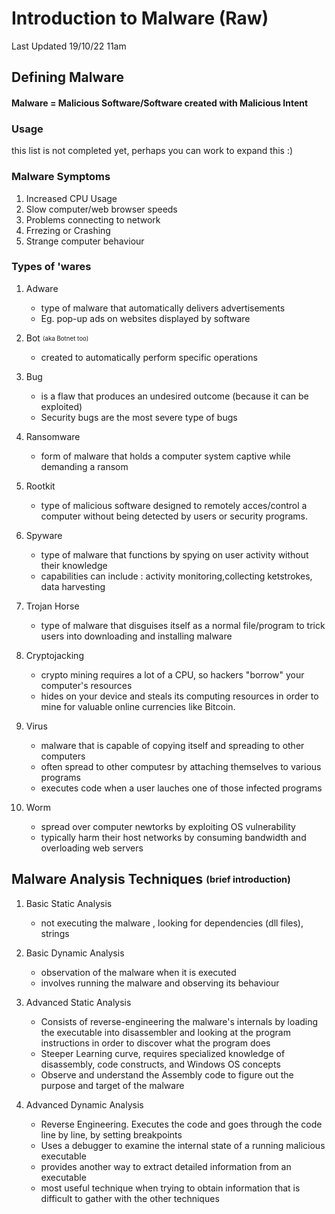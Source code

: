 # Introduction to Malware (Raw) 
Last Updated 19/10/22 11am


## Defining Malware
#### Malware = Malicious Software/Software created with Malicious Intent

### Usage
this list is not completed yet, perhaps you can work to expand this :)

### Malware Symptoms

1. Increased CPU Usage
2. Slow computer/web browser speeds
3. Problems connecting to network
4. Frrezing or Crashing
5. Strange computer behaviour

### Types of 'wares
1. Adware
    * type of malware that automatically delivers advertisements
    * Eg. pop-up ads on websites displayed by software
 
2. Bot <sub><sup>(aka Botnet too)</sub></sup>
    - created to automatically perform specific operations

3. Bug
    - is a flaw that produces an undesired outcome (because it can be exploited)
    - Security bugs are the most severe type of bugs 

4. Ransomware
    - form of malware that holds a computer system captive while demanding a ransom

5. Rootkit
    - type of malicious software designed to remotely acces/control a computer without being detected by users or security programs.

6. Spyware
    - type of malware that functions by spying on user activity without their knowledge
    - capabilities can include : activity monitoring,collecting ketstrokes, data harvesting 

7. Trojan Horse
    - type of malware that disguises itself as a normal file/program to trick users into downloading and installing malware

8. Cryptojacking  
    - crypto mining requires a lot of a CPU, so hackers "borrow" your computer's resources
    - hides on your device and steals its computing resources in order to mine for valuable online currencies like Bitcoin.

9. Virus
    - malware that is capable of copying itself and spreading to other computers
    - often spread to other computesr by attaching themselves to various programs 
    - executes code when a user lauches one of those infected programs

10. Worm
    - spread over computer newtorks by exploiting OS vulnerability
    - typically harm their host networks by consuming bandwidth and overloading web servers


## Malware Analysis Techniques <sub><sup>(brief introduction)</sub><sup>
1. Basic Static Analysis
    - not executing the malware , looking for dependencies (dll files), strings

2. Basic Dynamic Analysis
    - observation of the malware when it is executed
    - involves running the malware and observing its behaviour

3. Advanced Static Analysis
    - Consists of reverse-engineering the malware's internals by loading the executable into disassembler and looking at the program instructions in order to discover what the program does
    - Steeper Learning curve, requires specialized knowledge of disassembly, code constructs, and Windows OS concepts
    - Observe and understand the Assembly code to figure out the purpose and target of the malware

4. Advanced Dynamic Analysis
    - Reverse Engineering. Executes the code and goes through the code line by line, by setting breakpoints
    - Uses a debugger to examine the internal state of a running malicious executable
    - provides another way to extract detailed information from an executable
    - most useful technique when trying to obtain information that is difficult to gather with the other techniques
